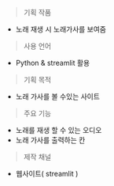 
> 기획 작품 

- 노래 재생 시 노래가사를 보여줌

> 사용 언어

- Python & streamlit 활용

>기획  목적

- 노래 가사를 볼 수있는 사이트

>주요 기능

- 노래를 재생 할 수 있는 오디오
- 노래 가사를 출력하는 칸

>제작 채널

- 웹사이트( streamlit )


